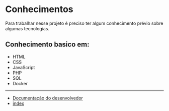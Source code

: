 # Conhecimentos
Para trabalhar nesse projeto é preciso ter algum conhecimento prévio sobre algumas tecnologias.

## Conhecimento basico em:
- HTML
- CSS
- JavaScript
- PHP
- SQL
- Docker

---
* [Documentação do desenvolvedor](/docs/predocs/index.md)
* [index](/docs/index.md)
